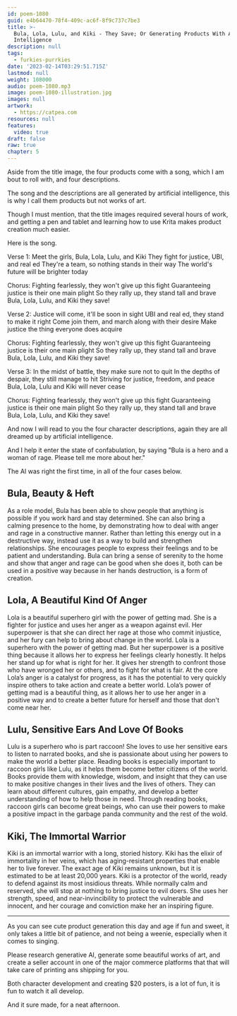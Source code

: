 ```yaml
---
id: poem-1080
guid: e4b64470-78f4-409c-ac6f-8f9c737c7be3
title: >-
  Bula, Lola, Lulu, and Kiki - They Save; Or Generating Products With Artificial
  Intelligence
description: null
tags:
  - furkies-purrkies
date: '2023-02-14T03:29:51.715Z'
lastmod: null
weight: 108000
audio: poem-1080.mp3
image: poem-1080-illustration.jpg
images: null
artwork:
  - https://catpea.com
resources: null
features:
  video: true
draft: false
raw: true
chapter: 5
---
```


Aside from the title image, the four products come with a song,
which I am bout to roll with, and four descriptions.

The song and the descriptions are all generated by artificial intelligence,
this is why I call them products but not works of art.

Though I must mention, that the title images required several hours of work,
and getting a pen and tablet and learning how to use Krita makes product creation much easier.

Here is the song.

Verse 1:
Meet the girls, Bula, Lola, Lulu, and Kiki
They fight for justice, UBI, and real ed
They're a team, so nothing stands in their way
The world's future will be brighter today

Chorus:
Fighting fearlessly, they won't give up this fight
Guaranteeing justice is their one main plight
So they rally up, they stand tall and brave
Bula, Lola, Lulu, and Kiki they save!

Verse 2:
Justice will come, it'll be soon in sight
UBI and real ed, they stand to make it right
Come join them, and march along with their desire
Make justice the thing everyone does acquire

Chorus:
Fighting fearlessly, they won't give up this fight
Guaranteeing justice is their one main plight
So they rally up, they stand tall and brave
Bula, Lola, Lulu, and Kiki they save!

Verse 3:
In the midst of battle, they make sure not to quit
In the depths of despair, they still manage to hit
Striving for justice, freedom, and peace
Bula, Lola, Lulu and Kiki will never cease

Chorus:
Fighting fearlessly, they won't give up this fight
Guaranteeing justice is their one main plight
So they rally up, they stand tall and brave
Bula, Lola, Lulu, and Kiki they save!


And now I will read to you the four character descriptions,
again they are all dreamed up by artificial intelligence.

And I help it enter the state of confabulation,
by saying "Bula is a hero and a woman of rage. Please tell me more about her."

The AI was right the first time,
in all of the four cases below.

## Bula, Beauty & Heft
As a role model, Bula has been able to show people that anything is possible if you work hard and stay determined. She can also bring a calming presence to the home, by demonstrating how to deal with anger and rage in a constructive manner. Rather than letting this energy out in a destructive way, instead use it as a way to build and strengthen relationships. She encourages people to express their feelings and to be patient and understanding. Bula can bring a sense of serenity to the home and show that anger and rage can be good when she does it, both can be used in a positive way because in her hands destruction, is a form of creation.

## Lola, A Beautiful Kind Of Anger
Lola is a beautiful superhero girl with the power of getting mad. She is a fighter for justice and uses her anger as a weapon against evil. Her superpower is that she can direct her rage at those who commit injustice, and her fury can help to bring about change in the world. Lola is a superhero with the power of getting mad. But her superpower is a positive thing because it allows her to express her feelings clearly honestly. It helps her stand up for what is right for her. It gives her strength to confront those who have wronged her or others, and to fight for what is fair. At the core Lola’s anger is a catalyst for progress, as it has the potential to very quickly inspire others to take action and create a better world. Lola’s power of getting mad is a beautiful thing, as it allows her to use her anger in a positive way and to create a better future for herself and those that don't come near her.

## Lulu, Sensitive Ears And Love Of Books
Lulu is a superhero who is part raccoon! She loves to use her sensitive ears to listen to narrated books, and she is passionate about using her powers to make the world a better place. Reading books is especially important to raccoon girls like Lulu, as it helps them become better citizens of the world. Books provide them with knowledge, wisdom, and insight that they can use to make positive changes in their lives and the lives of others. They can learn about different cultures, gain empathy, and develop a better understanding of how to help those in need. Through reading books, raccoon girls can become great beings, who can use their powers to make a positive impact in the garbage panda community and the rest of the wold.

## Kiki, The Immortal Warrior
Kiki is an immortal warrior with a long, storied history. Kiki has the elixir of immortality in her veins, which has aging-resistant properties that enable her to live forever. The exact age of Kiki remains unknown, but it is estimated to be at least 20,000 years. Kiki is a protector of the world, ready to defend against its most insidious threats. While normally calm and reserved, she will stop at nothing to bring justice to evil doers. She uses her strength, speed, and near-invincibility to protect the vulnerable and innocent, and her courage and conviction make her an inspiring figure.

---

As you can see cute product generation this day and age if fun and sweet,
it only takes a little bit of patience, and not being a weenie, especially when it comes to singing.

Please research generative AI, generate some beautiful works of art,
and create a seller account in one of the major commerce platforms that that will take care of printing ans shipping for you.

Both character development and creating $20 posters,
is a lot of fun, it is fun to watch it all develop.

And it sure made,
for a neat afternoon.
